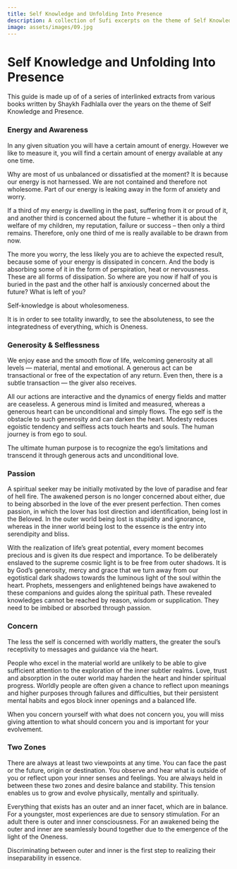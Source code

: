 ```yaml
---
title: Self Knowledge and Unfolding Into Presence
description: A collection of Sufi excerpts on the theme of Self Knowledge, Presence, and how to deepen one's practice of both.
image: assets/images/09.jpg
---
```


# Self Knowledge and Unfolding Into Presence

This guide is made up of of a series of interlinked extracts from various books written by Shaykh Fadhlalla over the years on the theme of Self Knowledge and Presence.

### Energy and Awareness   

In any given situation you will have a certain amount of energy. However we like to measure it, you will find a certain amount of energy available at any one time. 

Why are most of us unbalanced or dissatisfied at the moment? It is because our energy is not harnessed. We are not contained and therefore not wholesome. Part of our energy is leaking away in the form of anxiety and worry. 

If a third of my energy is dwelling in the past, suffering from it or proud of it, and another third is concerned about the future – whether it is about the welfare of my children, my reputation, failure or success – then only a third remains. Therefore, only one third of me is really available to be drawn from now.  

The more you worry, the less likely you are to achieve the expected result, because some of your energy is dissipated in concern. And the body is absorbing some of it in the form of perspiration, heat or nervousness. These are all forms of dissipation. So where are you now if half of you is buried in the past and the other half is anxiously concerned about the future? What is left of you?

Self-knowledge is about wholesomeness. 

It is in order to see totality inwardly, to see the absoluteness, to see the integratedness of everything, which is Oneness. 

### Generosity & Selflessness    

We enjoy ease and the smooth flow of life, welcoming generosity at all levels — material, mental and emotional. A generous act can be transactional or free of the expectation of any return. Even then, there is a subtle transaction — the giver also receives. 

All our actions are interactive and the dynamics of energy fields and matter are ceaseless. A generous mind is limited and measured, whereas a generous heart can be unconditional and simply flows. The ego self is the obstacle to such generosity and can darken the heart. Modesty reduces egoistic tendency and selfless acts touch hearts and souls. The human journey is from ego to soul.      

<div class="callout6">
The ultimate human purpose is to recognize the ego’s limitations and transcend it through generous acts and unconditional love.
</div>

### Passion

A spiritual seeker may be initially motivated by the love of paradise and fear of hell fire. The awakened person is no longer concerned about either, due to being absorbed in the love of the ever present perfection. Then comes passion, in which the lover has lost direction and identification, being lost in the Beloved. In the outer world being lost is stupidity and ignorance, whereas in the inner world being lost to the essence is the entry into serendipity and bliss.

With the realization of life’s great potential, every moment becomes precious and is given its due respect and importance. To be deliberately enslaved to the supreme cosmic light is to be free from outer shadows. It is by God’s generosity, mercy and grace that we turn away from our egotistical dark shadows towards the luminous light of the soul within the heart. Prophets, messengers and enlightened beings have awakened to these companions and guides along the spiritual path. These revealed knowledges cannot be reached by reason, wisdom or supplication. They need to be imbibed or absorbed through passion.

### Concern     

The less the self is concerned with worldly matters, the greater the soul’s receptivity to messages and guidance via the heart.  

People who excel in the material world are unlikely to be able to give sufficient attention to the exploration of the inner subtler realms. Love, trust and absorption in the outer world may harden the heart and hinder spiritual progress. Worldly people are often given a chance to reflect upon meanings and higher purposes through failures and difficulties, but their persistent mental habits and egos block inner openings and a balanced life.  

When you concern yourself with what does not concern you, you will miss giving attention to what should concern you and is important for your evolvement.  

### Two Zones

There are always at least two viewpoints at any time. You can face the past or the future, origin or destination. You observe and hear what is outside of you or reflect upon your inner senses and feelings. You are always held in between these two zones and desire balance and stability. This tension enables us to grow and evolve physically, mentally and spiritually.   

Everything that exists has an outer and an inner facet, which are in balance. For a youngster, most experiences are due to sensory stimulation. For an adult there is outer and inner consciousness. For an awakened being the outer and inner are seamlessly bound together due to the emergence of the light of the Oneness.  

<div class="callout6">
Discriminating between outer and inner is the first step to realizing their inseparability in essence.
</div>
